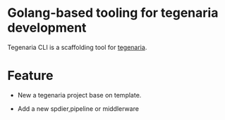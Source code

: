 # Golang-based tooling for tegenaria development  

 Tegenaria CLI is a scaffolding tool for [tegenaria](https://github.com/wetrycode/tegenaria).

 # Feature

 - New a tegenaria project base on template.  

 - Add a new spdier,pipeline or middlerware